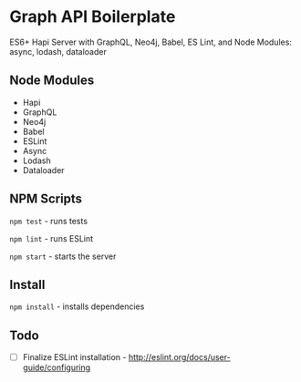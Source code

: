 # Graph API Boilerplate
ES6+ Hapi Server with GraphQL, Neo4j, Babel, ES Lint, and Node Modules: async, lodash, dataloader

## Node Modules
-   Hapi
-   GraphQL
-   Neo4j
-   Babel
-   ESLint
-   Async
-   Lodash
-   Dataloader

## NPM Scripts
`npm test` - runs tests

`npm lint` - runs ESLint

`npm start` - starts the server

## Install
`npm install` - installs dependencies

## Todo
- [ ] Finalize ESLint installation - http://eslint.org/docs/user-guide/configuring
